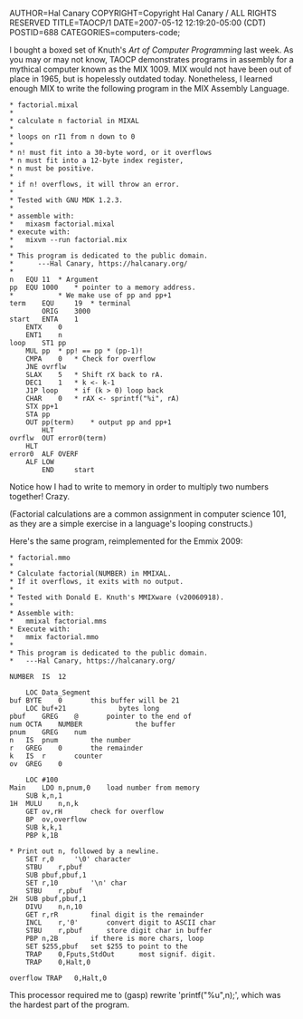 AUTHOR=Hal Canary
COPYRIGHT=Copyright Hal Canary / ALL RIGHTS RESERVED
TITLE=TAOCP/1
DATE=2007-05-12 12:19:20-05:00 (CDT)
POSTID=688
CATEGORIES=computers-code;

I bought a boxed set of Knuth's _Art of Computer Programming_ last week. As you may or may not know, TAOCP demonstrates programs in assembly for a mythical computer known as the MIX 1009. MIX would not have been out of place in 1965, but is hopelessly outdated today. Nonetheless, I learned enough MIX to write the following program in the MIX Assembly Language.

    * factorial.mixal
    *
    * calculate n factorial in MIXAL
    *
    * loops on rI1 from n down to 0
    *
    * n! must fit into a 30-byte word, or it overflows
    * n must fit into a 12-byte index register,
    * n must be positive.
    *
    * if n! overflows, it will throw an error.
    *
    * Tested with GNU MDK 1.2.3.
    *
    * assemble with:
    *	mixasm factorial.mixal
    * execute with:
    *	mixvm --run factorial.mix
    *
    * This program is dedicated to the public domain.
    *      ---Hal Canary, https://halcanary.org/
    *
    n	EQU	11	* Argument
    pp	EQU	1000	* pointer to a memory address.
    *			* We make use of pp and pp+1
    term    EQU     19	* terminal
            ORIG    3000
    start	ENTA	1
    	ENTX	0
    	ENT1	n
    loop	ST1	pp
    	MUL	pp	* pp! == pp * (pp-1)!
    	CMPA	0	* Check for overflow
    	JNE	ovrflw
    	SLAX	5	* Shift rX back to rA.
    	DEC1	1	* k <- k-1
    	J1P	loop	* if (k > 0) loop back
    	CHAR	0	* rAX <- sprintf("%i", rA)
    	STX	pp+1
    	STA	pp
    	OUT	pp(term)	* output pp and pp+1
            HLT
    ovrflw	OUT	error0(term)
    	HLT
    error0	ALF	OVERF
    	ALF	LOW
            END     start

Notice how I had to write to memory in order to multiply two numbers together! Crazy.

(Factorial calculations are a common assignment in computer science 101, as they are a simple exercise in a language's looping constructs.)

Here's the same program, reimplemented for the Emmix 2009:

    * factorial.mmo
    *
    * Calculate factorial(NUMBER) in MMIXAL.
    * If it overflows, it exits with no output.
    *
    * Tested with Donald E. Knuth's MMIXware (v20060918).
    *
    * Assemble with:
    *	mmixal factorial.mms
    * Execute with:
    *	mmix factorial.mmo
    *
    * This program is dedicated to the public domain.
    *	---Hal Canary, https://halcanary.org/
    
    NUMBER	IS	12
    
    	LOC	Data_Segment
    buf	BYTE	0		this buffer will be 21
    	LOC	buf+21			   bytes long
    pbuf	GREG	@		pointer to the end of
    num	OCTA	NUMBER			   the buffer
    pnum	GREG	num
    n	IS	pnum		the number
    r	GREG	0		the remainder
    k	IS	r		counter
    ov	GREG	0
    
    	LOC	#100
    Main	LDO	n,pnum,0	load number from memory
    	SUB	k,n,1
    1H	MULU	n,n,k
    	GET	ov,rH		check for overflow
    	BP	ov,overflow
    	SUB	k,k,1
    	PBP	k,1B
    
    * Print out n, followed by a newline.
    	SET	r,0		'\0' character
    	STBU	r,pbuf
    	SUB	pbuf,pbuf,1
    	SET	r,10		'\n' char
    	STBU	r,pbuf
    2H	SUB	pbuf,pbuf,1
    	DIVU	n,n,10
    	GET	r,rR		final digit is the remainder
    	INCL	r,'0'		convert digit to ASCII char
    	STBU	r,pbuf		store digit char in buffer
    	PBP	n,2B		if there is more chars, loop
    	SET	$255,pbuf	set $255 to point to the
    	TRAP	0,Fputs,StdOut		most signif. digit.
    	TRAP	0,Halt,0
    
    overflow TRAP	0,Halt,0

This processor required me to (gasp) rewrite 'printf("%u",n);', which was the hardest part of the program.
